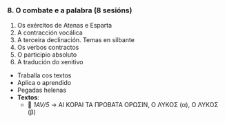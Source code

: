 ### 8. **O combate e a palabra**  (8 sesións)
1. Os exércitos de Atenas e Esparta  
2. A contracción vocálica  
3. A terceira declinación. Temas en silbante  
4. Os verbos contractos  
5. O participio absoluto  
6. A tradución do xenitivo  
- Traballa cos textos  
- Aplica o aprendido  
- Pegadas helenas  
- **Textos**:  
  - 📁 *1AV/5* → ΑΙ ΚΟΡΑΙ ΤΑ ΠΡΟΒΑΤΑ ΟΡΩΣΙΝ, Ο ΛΥΚΟΣ (α), Ο ΛΥΚΟΣ (β)  